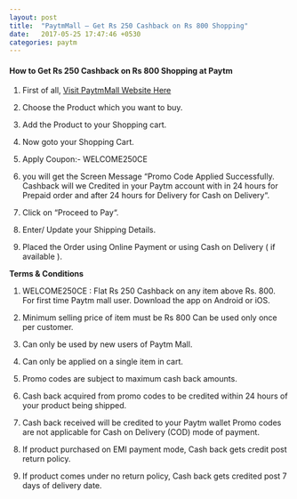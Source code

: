 ```yaml
---
layout: post
title:  "PaytmMall – Get Rs 250 Cashback on Rs 800 Shopping"
date:   2017-05-25 17:47:46 +0530
categories: paytm
---
```


<h4>How to Get Rs 250 Cashback on Rs 800 Shopping at Paytm</h4>

1) First of all, [Visit PaytmMall Website Here](https://paytmmall.com) 

2) Choose the Product which you want to buy.

3) Add the Product to your Shopping cart.

4) Now goto your Shopping Cart.

5) Apply Coupon:- WELCOME250CE 

6) you will get the Screen Message “Promo Code Applied Successfully. Cashback will we Credited in your Paytm account with in 24 hours for Prepaid order and after 24 hours for Delivery for Cash on Delivery“.

7) Click on “Proceed to Pay“.

8) Enter/ Update your Shipping Details.

9) Placed the Order using Online Payment or using Cash on Delivery ( if available ).



**Terms & Conditions**

1) WELCOME250CE : Flat Rs 250 Cashback on any item above Rs. 800. For first time Paytm mall user. Download the app on Android or iOS.

2) Minimum selling price of item must be Rs 800 Can be used only once per customer.

3) Can only be used by new users of Paytm Mall.

4) Can only be applied on a single item in cart.

5) Promo codes are subject to maximum cash back amounts.

6) Cash back acquired from promo codes to be credited within 24 hours of your product being shipped.

7) Cash back received will be credited to your Paytm wallet Promo codes are not applicable for Cash on Delivery (COD) mode of payment.

8) If product purchased on EMI payment mode, Cash back gets credit post return policy.

9) If product comes under no return policy, Cash back gets credited post 7 days of delivery date.
